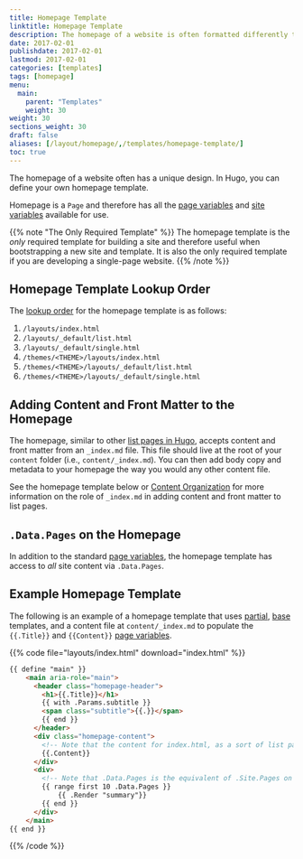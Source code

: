 ```yaml
---
title: Homepage Template
linktitle: Homepage Template
description: The homepage of a website is often formatted differently than the other pages. For this reason, Hugo makes it easy for you to define your new site's homepage as a unique template.
date: 2017-02-01
publishdate: 2017-02-01
lastmod: 2017-02-01
categories: [templates]
tags: [homepage]
menu:
  main:
    parent: "Templates"
    weight: 30
weight: 30
sections_weight: 30
draft: false
aliases: [/layout/homepage/,/templates/homepage-template/]
toc: true
---
```


The homepage of a website often has a unique design. In Hugo, you can define your own homepage template.

Homepage is a `Page` and therefore has all the [page variables][pagevars] and [site variables][sitevars] available for use.

{{% note "The Only Required Template" %}}
The homepage template is the *only* required template for building a site and therefore useful when bootstrapping a new site and template. It is also the only required template if you are developing a single-page website.
{{% /note %}}

## Homepage Template Lookup Order

The [lookup order][lookup] for the homepage template is as follows:

1. `/layouts/index.html`
2. `/layouts/_default/list.html`
3. `/layouts/_default/single.html`
4. `/themes/<THEME>/layouts/index.html`
5. `/themes/<THEME>/layouts/_default/list.html`
6. `/themes/<THEME>/layouts/_default/single.html`

## Adding Content and Front Matter to the Homepage

The homepage, similar to other [list pages in Hugo][lists], accepts content and front matter from an `_index.md` file. This file should live at the root of your `content` folder (i.e., `content/_index.md`). You can then add body copy and metadata to your homepage the way you would any other content file.

See the homepage template below or [Content Organization][contentorg] for more information on the role of `_index.md` in adding content and front matter to list pages.

## `.Data.Pages` on the Homepage

In addition to the standard [page variables][pagevars], the homepage template has access to *all* site content via `.Data.Pages`.

## Example Homepage Template

The following is an example of a homepage template that uses [partial][partials], [base][] templates, and a content file at `content/_index.md` to populate the `{{.Title}}` and `{{Content}}` [page variables][pagevars].

{{% code file="layouts/index.html" download="index.html" %}}
```html
{{ define "main" }}
    <main aria-role="main">
      <header class="homepage-header">
        <h1>{{.Title}}</h1>
        {{ with .Params.subtitle }}
        <span class="subtitle">{{.}}</span>
        {{ end }}
      </header>
      <div class="homepage-content">
        <!-- Note that the content for index.html, as a sort of list page, will pull from content/_index.md -->
        {{.Content}}
      </div>
      <div>
        <!-- Note that .Data.Pages is the equivalent of .Site.Pages on the homepage template. -->
        {{ range first 10 .Data.Pages }}
            {{ .Render "summary"}}
        {{ end }}
      </div>
    </main>
{{ end }}
```
{{% /code %}}

[base]: /templates/base/
[contentorg]: /content-management/organization/
[lists]: /templates/lists/
[lookup]: /templates/lookup-order/
[pagevars]: /variables/page/
[partials]: /templates/partials/
[sitevars]: /variables/site/